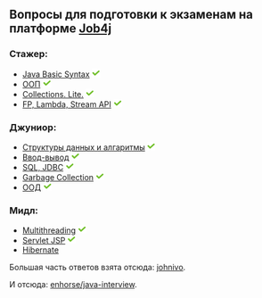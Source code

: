 ## Вопросы для подготовки к экзаменам на платформе [Job4j](https://job4j.ru/ "https://job4j.ru")

### Стажер:

+ [Java Basic Syntax](BasicSyntax.md#java-basic-syntax) ![icon][done]
+ [ООП](OOP.md#oop) ![icon][done]
+ [Collections. Lite.](CollectionsLite.md#collections-lite) ![icon][done]
+ [FP, Lambda, Stream API](FPLambdaStreamAPI.md#fp-lambda-stream-api) ![icon][done]

### Джуниор:

+ [Структуры данных и алгаритмы](CollectionsPro.md#collections-pro) ![icon][done]
+ [Ввод-вывод](IO.md#io) ![icon][done]
+ [SQL, JDBC](SQL.md#sql) ![icon][done]
+ [Garbage Collection](GQ.md#garbage-collection) ![icon][done]
+ [ООД](OOD.md#ood) ![icon][done]

### Мидл:

+ [Multithreading](Multithreading.md#multithreading) ![icon][done]
+ [Servlet JSP](ServletJSP.md#servlet-jsp) ![icon][done]
+ [Hibernate](Hibernate.md#hibernate)

[done]:done.png

Большая часть ответов взята отсюда: [johnivo](https://github.com/johnivo).

И отсюда: [enhorse/java-interview](https://github.com/enhorse/java-interview).